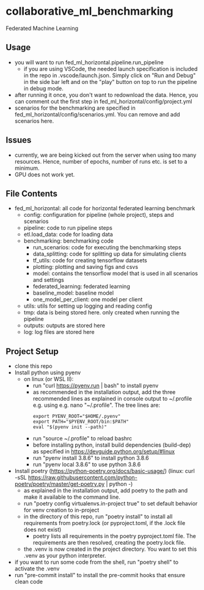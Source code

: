 # collaborative_ml_benchmarking
Federated Machine Learning

## Usage
- you will want to run fed_ml_horizontal.pipeline.run_pipeline
  - if you are using VSCode, the needed launch specification is included in the repo in .vscode/launch.json. Simply click on "Run and Debug" in the side bar left and on the "play" button on top to run the pipeline in debug mode.
- after running it once, you don't want to redownload the data. Hence, you can comment out the first step in fed_ml_horizontal/config/project.yml
- scenarios for the benchmarking are specified in fed_ml_horizontal/config/scenarios.yml. You can remove and add scenarios here.

## Issues
- currently, we are being kicked out from the server when using too many resources. Hence, number of epochs, number of runs etc. is set to a minimum.
- GPU does not work yet.

## File Contents
- fed_ml_horizontal: all code for horizontal federated learning benchmark
  - config: configuration for pipeline (whole project), steps and scenarios
  - pipeline: code to run pipeline steps
  - etl.load_data: code for loading data
  - benchmarking: benchmarking code
    - run_scenarios: code for executing the benchmarking steps
    - data_splitting: code for splitting up data for simulating clients
    - tf_utils: code for creating tensorflow datasets
    - plotting: plotting and saving figs and csvs
    - model: contains the tensorflow model that is used in all scenarios and settings
    - federated_learning: federated learning
    - baseline_model: baseline model
    - one_model_per_client: one model per client
  - utils: utils for setting up logging and reading config
  - tmp: data is being stored here. only created when running the pipeline
  - outputs: outputs are stored here
  - log: log files are stored here


## Project Setup
- clone this repo
- Install python using pyenv
  - on linux (or WSL II):
    - run "curl https://pyenv.run | bash" to install pyenv
    - as recommended in the installation output, add the three recommended lines as explained in console output to ~/.profile e.g. using e.g. nano "~/.profile". The tree lines are:
        ```
        export PYENV_ROOT="$HOME/.pyenv"
        export PATH="$PYENV_ROOT/bin:$PATH"
        eval "$(pyenv init --path)"
        ```
    - run "source ~/.profile" to reload bashrc
    - before installing python, install build dependencies (build-dep) as specified in <https://devguide.python.org/setup/#linux>
    - run "pyenv install 3.8.6" to install python 3.8.6
    - run "pyenv local 3.8.6" to use python 3.8.6
- Install poetry (<https://python-poetry.org/docs/basic-usage/>) (linux: curl -sSL https://raw.githubusercontent.com/python-poetry/poetry/master/get-poetry.py | python -)
  - as explained in the installation output, add poetry to the path and make it available to the command line.
  - run "poetry config virtualenvs.in-project true" to set default behavior for venv creation to in-project
  - in the directory of this repo, run "poetry install" to install all requirements from poetry.lock (or pyproject.toml, if the .lock file does not exist)
    - poetry lists all requirements in the poetry pyproject.toml file. The requirements are then resolved, creating the poetry.lock file.
  - the .venv is now created in the project directory. You want to set this .venv as your python interpreter.
- if you want to run some code from the shell, run "poetry shell" to activate the .venv
- run "pre-commit install" to install the pre-commit hooks that ensure clean code
